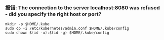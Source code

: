 ### 报错: The connection to the server localhost:8080 was refused - did you specify the right host or port?
``` shell
mkdir -p $HOME/.kube
sudo cp -i /etc/kubernetes/admin.conf $HOME/.kube/config
sudo chown $(id -u):$(id -g) $HOME/.kube/config
```